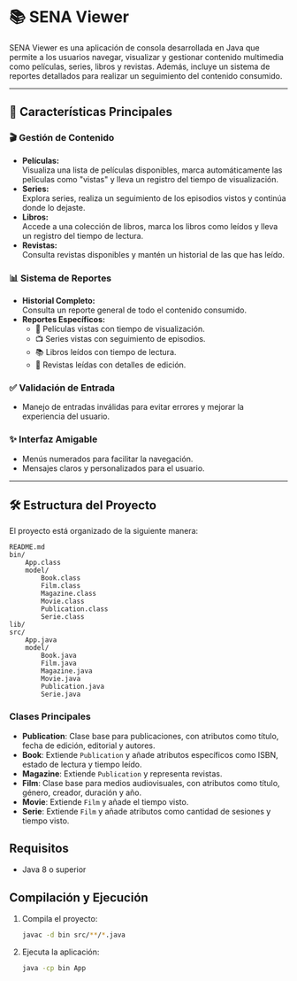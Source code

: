 # 📚 SENA Viewer

SENA Viewer es una aplicación de consola desarrollada en Java que permite a los usuarios navegar, visualizar y gestionar contenido multimedia como películas, series, libros y revistas. Además, incluye un sistema de reportes detallados para realizar un seguimiento del contenido consumido.

---

## 🚀 **Características Principales**

### 🎬 **Gestión de Contenido**
- **Películas:**  
  Visualiza una lista de películas disponibles, marca automáticamente las películas como "vistas" y lleva un registro del tiempo de visualización.
- **Series:**  
  Explora series, realiza un seguimiento de los episodios vistos y continúa donde lo dejaste.
- **Libros:**  
  Accede a una colección de libros, marca los libros como leídos y lleva un registro del tiempo de lectura.
- **Revistas:**  
  Consulta revistas disponibles y mantén un historial de las que has leído.

### 📊 **Sistema de Reportes**
- **Historial Completo:**  
  Consulta un reporte general de todo el contenido consumido.
- **Reportes Específicos:**  
  - 🎥 Películas vistas con tiempo de visualización.
  - 📺 Series vistas con seguimiento de episodios.
  - 📚 Libros leídos con tiempo de lectura.
  - 📰 Revistas leídas con detalles de edición.

### ✅ **Validación de Entrada**
- Manejo de entradas inválidas para evitar errores y mejorar la experiencia del usuario.

### ✨ **Interfaz Amigable**
- Menús numerados para facilitar la navegación.
- Mensajes claros y personalizados para el usuario.

---

## 🛠️ **Estructura del Proyecto**

El proyecto está organizado de la siguiente manera:

```
README.md
bin/
	App.class
	model/
		Book.class
		Film.class
		Magazine.class
		Movie.class
		Publication.class
		Serie.class
lib/
src/
	App.java
	model/
		Book.java
		Film.java
		Magazine.java
		Movie.java
		Publication.java
		Serie.java
```

### Clases Principales

- **Publication**: Clase base para publicaciones, con atributos como título, fecha de edición, editorial y autores.
- **Book**: Extiende `Publication` y añade atributos específicos como ISBN, estado de lectura y tiempo leído.
- **Magazine**: Extiende `Publication` y representa revistas.
- **Film**: Clase base para medios audiovisuales, con atributos como título, género, creador, duración y año.
- **Movie**: Extiende `Film` y añade el tiempo visto.
- **Serie**: Extiende `Film` y añade atributos como cantidad de sesiones y tiempo visto.

## Requisitos

- Java 8 o superior

## Compilación y Ejecución

1. Compila el proyecto:
   ```bash
   javac -d bin src/**/*.java
   ```

2. Ejecuta la aplicación:
   ```bash
   java -cp bin App
   ```

